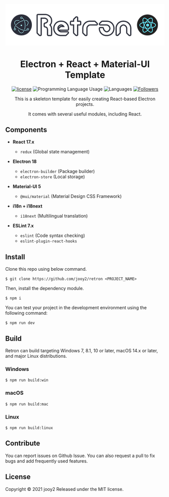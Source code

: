 <div align="center">

![retron-logo](retron-logo.png)
# Electron + React + Material-UI Template

[![license](https://img.shields.io/badge/license-MIT-blue.svg)](https://github.com/jooy2/retron/blob/master/LICENSE)
![Programming Language Usage](https://img.shields.io/github/languages/top/jooy2/retron)
![Languages](https://img.shields.io/github/languages/count/jooy2/retron)
[![Followers](https://img.shields.io/github/followers/jooy2?style=social)](https://github.com/jooy2)

This is a skeleton template for easily creating React-based Electron projects.

It comes with several useful modules, including React.
</div>

## Components
 - **React 17.x**
   - `redux` (Global state management)
   
 - **Electron 18**
   - `electron-builder` (Package builder)
   - `electron-store` (Local storage)

 - **Material-UI 5**
   - `@mui/material` (Material Design CSS Framework)
   
 - **i18n + i18next**
   - `i18next` (Multilingual translation)

 - **ESLint 7.x**
   - `eslint` (Code syntax checking)
   - `eslint-plugin-react-hooks`

## Install
Clone this repo using below command.
```shell
$ git clone https://github.com/jooy2/retron <PROJECT_NAME>
```

Then, install the dependency module.
```shell
$ npm i
```

You can test your project in the development environment using the following command:
```shell
$ npm run dev
```

## Build
Retron can build targeting Windows 7, 8.1, 10 or later, macOS 14.x or later, and major Linux distributions.

### Windows
```shell
$ npm run build:win
```

### macOS
```shell
$ npm run build:mac
```

### Linux
```shell
$ npm run build:linux
```

## Contribute
You can report issues on Github Issue. You can also request a pull to fix bugs and add frequently used features.

## License
Copyright © 2021 jooy2 Released under the MIT license.
